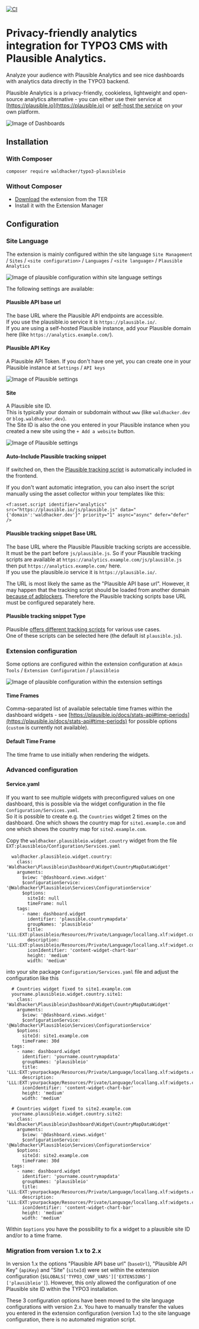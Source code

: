 [![CI](https://github.com/waldhacker/ext-plausibleio/actions/workflows/ci.yml/badge.svg)](https://github.com/waldhacker/ext-plausibleio/actions/workflows/ci.yml)

# Privacy-friendly analytics integration for TYPO3 CMS with Plausible Analytics.

Analyze your audience with Plausible Analytics and see nice dashboards with analytics data directly in the TYPO3 backend.

Plausible Analytics is a privacy-friendly, cookieless, lightweight and open-source analytics alternative - you can either use their
service at [https://plausible.io](https://plausible.io) or [self-host the service](https://plausible.io/docs/self-hosting) on your own platform.

![Image of Dashboards](Documentation/Images/all-dashboards.png)

## Installation

### With Composer

`composer require waldhacker/typo3-plausibleio`

### Without Composer

- [Download](https://extensions.typo3.org/extension/plausibleio) the extension from the TER
- Install it with the Extension Manager

## Configuration

### Site Language

The extension is mainly configured within the site language `Site Management` / `Sites` / `<site configuration>` / `Languages` / `<site language>` / `Plausible Analytics`

![Image of plausible configuration within site language settings](Documentation/Images/site-language-configuration.png)

The following settings are available:

#### Plausible API base url

The base URL where the Plausible API endpoints are accessible.  
If you use the plausible.io service it is `https://plausible.io/`.  
If you are using a self-hosted Plausible instance, add your Plausible domain here (like `https://analytics.example.com/`). 

#### Plausible API Key

A Plausible API Token.
If you don't have one yet, you can create one in your Plausible instance at `Settings` / `API keys`

![Image of Plausible settings](Documentation/Images/plausible-api-key.png)

#### Site

A Plausible site ID.  
This is typically your domain or subdomain without `www` (like `waldhacker.dev` or `blog.waldhacker.dev`).  
The Site ID is also the one you entered in your Plausible instance when you created a new site using the `+ Add a website` button.  

![Image of Plausible settings](Documentation/Images/plausible-new-site.png)

#### Auto-Include Plausible tracking snippet

If switched on, then the [Plausible tracking script](https://plausible.io/docs/plausible-script) is automatically included in the frontend.  

If you don't want automatic integration, you can also insert the script manually using the asset collector within your templates like this:

```
<f:asset.script identifier="analytics" src="https://plausible.io/js/plausible.js" data="{'domain':'waldhacker.dev'}" priority="1" async="async" defer="defer" />
```

#### Plausible tracking snippet Base URL

The base URL where the Plausible Plausible tracking scripts are accessible.  
It must be the part before `js/plausible.js`. So if your Plausible tracking scripts are available at `https://analytics.example.com/js/plausible.js` then put `https://analytics.example.com/` here.  
If you use the plausible.io service it is `https://plausible.io/`.  

The URL is most likely the same as the "Plausible API base url". However, it may happen that the tracking script should be loaded from another domain [because of adblockers](https://plausible.io/docs/proxy/introduction). Therefore the Plausible tracking scripts base URL must be configured separately here.

#### Plausible tracking snippet Type

Plausible [offers different tracking scripts](https://plausible.io/docs/script-extensions) for various use cases.  
One of these scripts can be selected here (the default ist `plausible.js`).

### Extension configuration

Some options are configured within the extension configuration at `Admin Tools` / `Extension Configuration` / `plausibleio`

![Image of plausible configuration within the extension settings](Documentation/Images/extension-configuration.png)

#### Time Frames 

Comma-separated list of available selectable time frames within the dashboard widgets - see [https://plausible.io/docs/stats-api#time-periods](https://plausible.io/docs/stats-api#time-periods) for possible options (`custom` is currently not available).

#### Default Time Frame 

The time frame to use initially when rendering the widgets.

### Advanced configuration

#### Service.yaml

If you want to see multiple widgets with preconfigured values on one dashboard, this is possible via the widget configuration in the file `Configuration/Services.yaml`.  
So it is possible to create e.g. the `Countries` widget 2 times on the dashboard. One which shows the country map for `site1.example.com` and one which shows the country map for `site2.example.com`.

Copy the `waldhacker.plausibleio.widget.country` widget from the file `EXT:plausibleio/Configuration/Services.yaml`

```
  waldhacker.plausibleio.widget.country:
    class: 'Waldhacker\Plausibleio\Dashboard\Widget\CountryMapDataWidget'
    arguments:
      $view: '@dashboard.views.widget'
      $configurationService: '@Waldhacker\Plausibleio\Services\ConfigurationService'
      $options:
        siteId: null
        timeFrame: null
    tags:
      - name: dashboard.widget
        identifier: 'plausible.countrymapdata'
        groupNames: 'plausibleio'
        title: 'LLL:EXT:plausibleio/Resources/Private/Language/locallang.xlf:widget.countryMapData.label'
        description: 'LLL:EXT:plausibleio/Resources/Private/Language/locallang.xlf:widget.countryMapData.description'
        iconIdentifier: 'content-widget-chart-bar'
        height: 'medium'
        width: 'medium'
```

into your site package `Configuration/Services.yaml` file and adjust the configuration like this

```
  # Countries widget fixed to site1.example.com
  yourname.plausibleio.widget.country.site1:
    class: 'Waldhacker\Plausibleio\Dashboard\Widget\CountryMapDataWidget'
    arguments:
      $view: '@dashboard.views.widget'
      $configurationService: '@Waldhacker\Plausibleio\Services\ConfigurationService'
    $options:
      siteId: site1.example.com
      timeFrame: 30d
  tags:
    - name: dashboard.widget
      identifier: 'yourname.countrymapdata'
      groupNames: 'plausibleio'
      title: 'LLL:EXT:yourpackage/Resources/Private/Language/locallang.xlf:widgets.countryMapData.label'
      description: 'LLL:EXT:yourpackage/Resources/Private/Language/locallang.xlf:widgets.countryMapData.description'
      iconIdentifier: 'content-widget-chart-bar'
      height: 'medium'
      width: 'medium'

  # Countries widget fixed to site2.example.com
  yourname.plausibleio.widget.country.site2:
    class: 'Waldhacker\Plausibleio\Dashboard\Widget\CountryMapDataWidget'
    arguments:
      $view: '@dashboard.views.widget'
      $configurationService: '@Waldhacker\Plausibleio\Services\ConfigurationService'
    $options:
      siteId: site2.example.com
      timeFrame: 30d
  tags:
    - name: dashboard.widget
      identifier: 'yourname.countrymapdata'
      groupNames: 'plausibleio'
      title: 'LLL:EXT:yourpackage/Resources/Private/Language/locallang.xlf:widgets.countryMapData.label'
      description: 'LLL:EXT:yourpackage/Resources/Private/Language/locallang.xlf:widgets.countryMapData.description'
      iconIdentifier: 'content-widget-chart-bar'
      height: 'medium'
      width: 'medium'
```

Within `$options` you have the possibility to fix a widget to a plausible site ID and/or to a time frame.

### Migration from version 1.x to 2.x

In version 1.x the options "Plausible API base url" (`baseUrl`), "Plausible API Key" (`apiKey`) and "Site" (`siteId`) were set within the extension configuration (`$GLOBALS['TYPO3_CONF_VARS']['EXTENSIONS']['plausibleio']`).
However, this only allowed the configuration of one Plausible site ID within the TYPO3 installation.  

These 3 configuration options have been moved to the site language configurations with version 2.x.
You have to manually transfer the values you entered in the extension configuration (version 1.x) to the site language configuration, there is no automated migration script.
